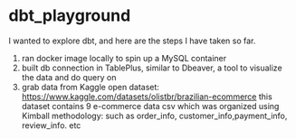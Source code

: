 # dbt_playground

I wanted to explore dbt, and here are the steps I have taken so far. 
1. ran docker image locally to spin up a MySQL container
2. built db connection in TablePlus, similar to Dbeaver, a tool to visualize the data and do query on
3. grab data from Kaggle open dataset: https://www.kaggle.com/datasets/olistbr/brazilian-ecommerce this dataset contains 9 e-commerce data csv which was organized using Kimball methodology: such as order_info, customer_info,payment_info, review_info. etc

